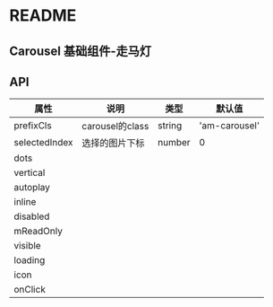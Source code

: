 # README
## Carousel 基础组件-走马灯
## API

属性 | 说明 | 类型 | 默认值
----|-----|------|------
| prefixCls | carousel的class | string | 'am-carousel' |
| selectedIndex | 选择的图片下标 | number | 0 |
| dots |  |  |  |
| vertical |  |  |  |
| autoplay |  |  |  |
| inline |  |  |  |
| disabled |  |  |  |
| mReadOnly |  |  |  |
| visible |  |  |  |
| loading |  |  |  |
| icon |  |  |  |  |
| onClick |  |  |  |
